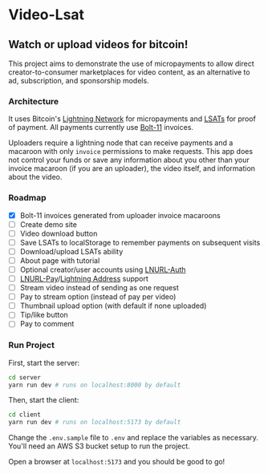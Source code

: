 # Video-Lsat

## Watch or upload videos for bitcoin!

This project aims to demonstrate the use of micropayments to allow direct creator-to-consumer marketplaces for video content, as an alternative to ad, subscription, and sponsorship models.

### Architecture

It uses Bitcoin's [Lightning Network](https://lightning.network/) for micropayments and [LSATs](https://lsat.tech/) for proof of payment. All payments currently use [Bolt-11]() invoices.

Uploaders require a lightning node that can receive payments and a macaroon with only `invoice` permissions to make requests. This app does not control your funds or save any information about you other than your invoice macaroon (if you are an uploader), the video itself, and information about the video.

### Roadmap

- [x] Bolt-11 invoices generated from uploader invoice macaroons
- [ ] Create demo site
- [ ] Video download button
- [ ] Save LSATs to localStorage to remember payments on subsequent visits
- [ ] Download/upload LSATs ability
- [ ] About page with tutorial
- [ ] Optional creator/user accounts using [LNURL-Auth](https://lightninglogin.live/learn)
- [ ] [LNURL-Pay](https://github.com/lnurl/luds/blob/luds/06.md)/[Lightning Address](https://lightningaddress.com/) support
- [ ] Stream video instead of sending as one request
- [ ] Pay to stream option (instead of pay per video)
- [ ] Thumbnail upload option (with default if none uploaded)
- [ ] Tip/like button
- [ ] Pay to comment

### Run Project

First, start the server:

```bash
cd server
yarn run dev # runs on localhost:8000 by default
```

Then, start the client:

```bash
cd client
yarn run dev # runs on localhost:5173 by default
```

Change the `.env.sample` file to `.env` and replace the variables as necessary. You'll need an AWS S3 bucket setup to run the project.

Open a browser at `localhost:5173` and you should be good to go!
